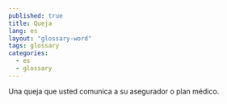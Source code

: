 ```yaml
---
published: true
title: Queja
lang: es
layout: "glossary-word"
tags: glossary
categories:
  - es
  - glossary
---
```


Una queja que usted comunica a su asegurador o plan médico.

